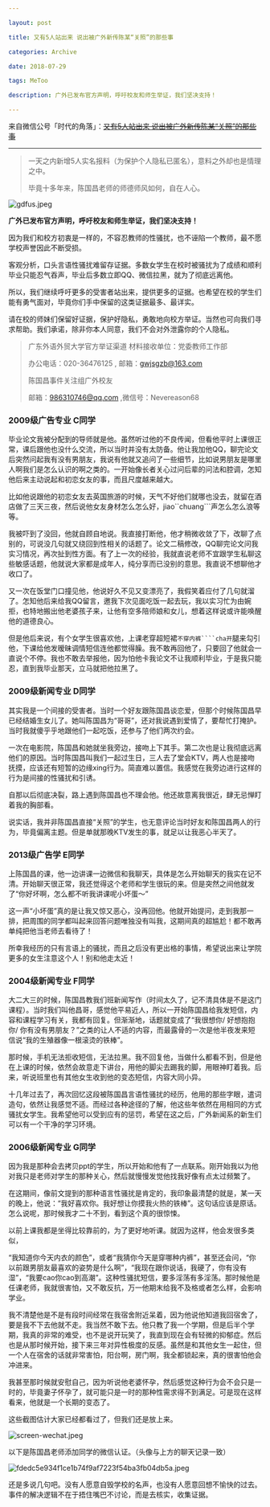 ```yaml
---

layout: post

title: 又有5人站出来 说出被广外新传陈某“关照”的那些事

categories: Archive

date: 2018-07-29

tags: MeToo

description: 广外已发布官方声明，呼吁校友和师生举证，我们坚决支持！

---
```


来自微信公号「时代的角落」：~~[又有5人站出来 说出被广外新传陈某“关照”的那些事](https://mp.weixin.qq.com/s/_0dqLyx_yqadevORat5Tdw)~~

---

> 一天之内新增5人实名报料（为保护个人隐私已匿名），意料之外却也是情理之中。
>
> 毕竟十多年来，陈国昌老师的师德师风如何，自在人心。

![gdfus.jpeg](https://i.loli.net/2018/08/02/5b630fa998d64.jpeg)

**广外已发布官方声明，呼吁校友和师生举证，我们坚决支持！**

因为我们和校方初衷是一样的，不容忍教师的性骚扰，也不诬陷一个教师，最不愿学校声誉因此不断受损。

客观分析，口头言语性骚扰难留存证据。多数女学生在校时被骚扰为了成绩和顺利毕业只能忍气吞声，毕业后多数立即QQ、微信拉黑，就为了彻底远离他。

所以，我们继续呼吁更多的受害者站出来，提供更多的证据。也希望在校的学生们能有勇气面对，毕竟你们手中保留的这类证据最多、最详实。

请在校的师妹们保留好证据，保护好隐私，勇敢地向校方举证。当然也可向我们寻求帮助。我们承诺，除非你本人同意，我们不会对外泄露你的个人隐私。

> 广东外语外贸大学官方举证渠道 材料接收单位：党委教师工作部
>
> 办公电话：020-36476125 , 邮箱：gwjsgzb@163.com
>
> 陈国昌事件关注组广外校友
>
> 邮箱：986310746@qq.com ,微信号：Nevereason68

### 2009级广告专业 C同学

毕业论文我被分配到的导师就是他。虽然听过他的不良传闻，但看他平时上课很正常，课后跟他也没什么交流，所以当时并没有太防备。他让我加他QQ，聊完论文后突然问起我有没有男朋友，我说有他就又追问了一些细节，比如说男朋友是哪里人啊我们是怎么认识的啊之类的。一开始像长者关心过问后辈的问法和腔调，怎知他后来主动说起和初恋女友的事，而且尺度越来越大。

比如他说跟他的初恋女友去英国旅游的时候，天气不好他们就哪也没去，就留在酒店做了三天三夜，然后说他女友身材怎么怎么好，jiao``chuang```声怎么怎么浪等等。

我被吓到了没回，他就自顾自地说。我直接打断他，他才稍微收敛了下，改聊了点别的，可说没几句就又绕回到性相关的话题了。论文二稿修改，QQ聊完论文问我实习情况，再次扯到性方面。有了上一次的经验，我就直说老师不宜跟学生私聊这些敏感话题，他就说大家都是成年人，纯分享而已没别的意思。我直说不想聊他才收口了。

又一次在饭堂门口撞见他，他说好久不见又变漂亮了，我假笑着应付了几句就溜了。怎知他后来给我QQ留言，邀我下次见面吃饭一起去玩，我以实习忙为由婉拒，也特地搬出他老婆孩子来，让他有空多陪师娘和女儿，想着这样说或许能唤醒他的道德良心。

但是他后来说，有个女学生很喜欢他，上课老穿超短裙```不穿内裤````cha开```腿来勾引他，下课给他发暧昧调情短信连他都觉得臊。我不敢再回他了，只要回了他就会一直说个不停。我也不敢去举报他，因为怕他卡我论文不让我顺利毕业，于是我只能忍，直到我毕业那天，立马就把他拉黑了。

### 2009级新闻专业 D同学

其实我是一个间接的受害者。当时一个好友跟陈国昌谈恋爱，但那个时候陈国昌早已经结婚生女儿了。她叫陈国昌为“哥哥”，还对我说遇到爱情了，要帮忙打掩护。当时我就傻乎乎地跟他们一起吃饭，还参与了他们两次约会。

一次在电影院，陈国昌和她就坐我旁边，接吻上下其手。第二次也是让我彻底远离他们的原因。当时陈国昌叫我们一起过生日，三人去了堂会KTV，两人也是接吻抚摸，应该还有短暂的边缘xing行为。简直难以置信。我感觉在我旁边进行这样的行为是间接的性骚扰和引诱。

自那以后彻底决裂，路上遇到陈国昌也不理会他。他还故意离我很近，肆无忌惮盯着我的胸部看。

说实话，我并非陈国昌直接“关照”的学生，也无意评论当时好友和陈国昌两人的行为，毕竟偏离主题。但是单就那晚KTV发生的事，就足以让我恶心半天了。

### 2013级广告学 E同学

上陈国昌的课，他一边讲课一边微信和我聊天，具体是怎么开始聊天的我实在记不清。开始聊天很正常，我还觉得这个老师和学生很玩的来。但是突然之间他就发了“你好坏啊，怎么都不听我讲课呢小坏蛋～”

这一声“小坏蛋”真的是让我又惊又恶心，没再回他。他就开始提问，走到我那一排，把周围的同学都叫起来回答问题唯独没有叫我，这期间真的超尴尬！都不敢再单纯把他当老师去看待了！

所幸我经历的只有言语上的骚扰，而且之后没有更出格的事情，希望说出来让学院更多的女生注意这个人！别和他走太近！

### 2004级新闻专业 F同学

大二大三的时候，陈国昌教我们班新闻写作（时间太久了，记不清具体是不是这门课程）。当时我们叫他昌哥，感觉他平易近人，所以一开始陈国昌给我发短信，内容和课程学习有关，我都有回复。但渐渐地，话题就变成了“我很想你/ 好想抱抱你/ 你有没有男朋友？”之类的让人不适的内容，而最露骨的一次是他半夜发来短信说“我的生殖器像一根滚烫的铁棒”。

那时候，手机无法拒收短信，无法拉黑。我不回复他，当做什么都看不到，但是他在上课的时候，依然会故意走下讲台，用他的脚尖去踢我的脚，用眼神盯着我。后来，听说班里也有其他女生收到他的变态短信，内容大同小异。

十几年过去了，再次回忆这段被陈国昌言语性骚扰的经历，他用的那些字眼，遣词造句，依然让我感觉不适。而经过各种途径的了解，他这些年依然在用相同的方式骚扰女学生。我希望他可以受到应有的惩罚，希望在这之后，广外新闻系的新生们可以有一个干净的学习环境。

### 2006级新闻专业 G同学

因为我是那种会去拷贝ppt的学生，所以开始和他有了一点联系。刚开始我以为他对我只是老师对学生的那种关心，然后就慢慢发觉他找我好像有点太过频繁了。

在这期间，像前文提到的那种语言性骚扰是肯定的，我印象最清楚的就是，某一天的晚上，他说：“我好喜欢你。我好想让你摸我火热的铁棒”。这句话应该是原话。怎么说呢，那时候我才二十不到，看到这个真的很惊悚。

以前上课我都是坐得比较靠前的，为了更好地听课。就因为这样，他会发很多类似，

“我知道你今天内衣的颜色”，或者“我猜你今天是穿哪种内裤”，甚至还会问，“你以前跟男朋友最喜欢的姿势是什么啊”，“我现在跟你说话，我硬了，你有没有湿”，“我要cao你cao到高潮”。这种性骚扰短信，要多淫荡有多淫荡。那时候他是任课老师，我就很害怕，又不敢反抗，万一他期末给我不及格或者怎么样，会影响学业。

我不清楚他是不是有段时间经常在我宿舍附近呆着，因为他说他知道我回宿舍了，要是我不下去他就不走。我当然不敢下去。他只教了我一个学期，但是后半个学期，我真的非常的难受，也不是说开玩笑了，我直到现在会有轻微的抑郁症。然后也是从那时候开始，接下来三年对异性极度的反感。虽然是和其他女生一起住，但一个人在宿舍的话就非常害怕，阳台啊，房门啊，我全都锁起来，真的很害怕他会冲进来。

我甚至那时候就安慰自己，因为听说他老婆怀孕，然后感觉这种行为会不会只是一时的，毕竟妻子怀孕了，就可能只是一时的那种性需求得不到满足。可是现在这样看来，他就是一个长期的变态了。

这些截图估计大家已经都看过了，但我们还是放上来。

![screen-wechat.jpeg](https://i.loli.net/2018/08/02/5b630fa9a5072.jpeg)

以下是陈国昌老师添加同学的微信认证。（头像与上方的聊天记录一致）

![fdedc5e934f1ce1b74f9af7223f54ba3fb04db5a.jpeg](https://i.loli.net/2018/08/02/5b630fa995d98.jpeg)

还是多说几句吧。没有人愿意自毁学校的名声，也没有人愿意回想不愉快的过去。事件的解决逻辑不在于捂住嘴巴不讨论，而是去核实，收集证据。

